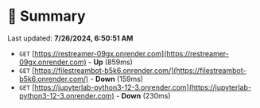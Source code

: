 # 📖 Summary
Last updated: **7/26/2024, 6:50:51 AM**

- `GET` [https://restreamer-09gx.onrender.com](https://restreamer-09gx.onrender.com) - **Up** (859ms)
- `GET` [https://filestreambot-b5k6.onrender.com/](https://filestreambot-b5k6.onrender.com/) - **Down** (159ms)
- `GET` [https://jupyterlab-python3-12-3.onrender.com](https://jupyterlab-python3-12-3.onrender.com) - **Down** (230ms)
